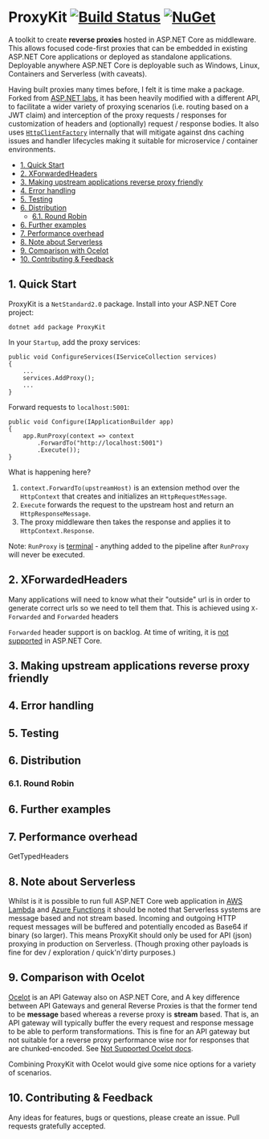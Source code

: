 # ProxyKit [![Build Status][travis build]][project] [![NuGet][nuget badge]][nuget package]

A toolkit to create **reverse proxies** hosted in ASP.NET Core as middleware. This
allows focused code-first proxies that can be embedded in existing ASP.NET Core
applications or deployed as standalone applications. Deployable anywhere ASP.NET
Core is deployable such as Windows, Linux, Containers and Serverless (with
caveats).

Having built proxies many times before, I felt it is time make a package. Forked
from [ASP.NET labs][aspnet labs], it has been heavily modified with a different
API, to facilitate a wider variety of proxying scenarios (i.e. routing based on
a JWT claim) and interception of the proxy requests / responses for
customization of headers and (optionally) request / response bodies. It also
uses [`HttpClientFactory`] internally that will mitigate against dns caching
issues and handler lifecycles making it suitable for microservice / container
environments.

<!-- TOC depthFrom:2 -->

- [1. Quick Start](#1-quick-start)
- [2. XForwardedHeaders](#2-xforwardedheaders)
- [3. Making upstream applications reverse proxy friendly](#3-making-upstream-applications-reverse-proxy-friendly)
- [4. Error handling](#4-error-handling)
- [5. Testing](#5-testing)
- [6. Distribution](#6-distribution)
    - [6.1. Round Robin](#61-round-robin)
- [6. Further examples](#6-further-examples)
- [7. Performance overhead](#7-performance-overhead)
- [8. Note about Serverless](#8-note-about-serverless)
- [9. Comparison with Ocelot](#9-comparison-with-ocelot)
- [10. Contributing & Feedback](#10-contributing--feedback)

<!-- /TOC -->

## 1. Quick Start

ProxyKit is a `NetStandard2.0` package. Install into your ASP.NET Core project:

    dotnet add package ProxyKit

In your `Startup`, add the proxy services:

    public void ConfigureServices(IServiceCollection services)
    {
        ...
        services.AddProxy();
        ...
    }

Forward requests to `localhost:5001`:

    public void Configure(IApplicationBuilder app)
    {
        app.RunProxy(context => context
            .ForwardTo("http://localhost:5001")
            .Execute());
    }

What is happening here?

 1. `context.ForwardTo(upstreamHost)` is an extension method over the
    `HttpContext` that creates and initializes an `HttpRequestMessage`.
 2. `Execute` forwards the request to the upstream host and return an
    `HttpResponseMessage`.
 3. The proxy middleware then takes the response and applies it to
    `HttpContext.Response`.

Note: `RunProxy` is [terminal] - anything added to the pipeline after `RunProxy`
will never be executed.

## 2. XForwardedHeaders

Many applications will need to know what their "outside" url is in order to
generate correct urls so we need to tell them that. This is achieved using
`X-Forwarded` and `Forwarded` headers

`Forwarded` header support is on backlog. At time of writing, it is [not
supported](https://github.com/aspnet/AspNetCore/issues/5978) in ASP.NET Core.

## 3. Making upstream applications reverse proxy friendly

## 4. Error handling

## 5. Testing

## 6. Distribution

### 6.1. Round Robin

## 6. Further examples

## 7. Performance overhead

GetTypedHeaders


## 8. Note about Serverless

Whilst is it is possible to run full ASP.NET Core web application in [AWS
Lambda] and [Azure Functions] it should be noted that Serverless systems are
message based and not stream based. Incoming and outgoing HTTP request messages
will be buffered and potentially encoded as Base64 if binary (so larger). This
means ProxyKit should only be used for API (json) proxying in production on
Serverless. (Though proxing other payloads is fine for dev / exploration /
quick'n'dirty purposes.)

## 9. Comparison with Ocelot

[Ocelot] is an API Gateway also on ASP.NET Core, and  A key difference between API
Gateways and general Reverse Proxies is that the former tend to be **message**
based whereas a reverse proxy is **stream** based. That is, an API gateway will
typically buffer the every request and response message to be able to perform
transformations. This is fine for an API gateway but not suitable for a reverse
proxy performance wise nor for responses that are chunked-encoded. See [Not
Supported Ocelot docs][ocelot not supported].

Combining ProxyKit with Ocelot would give some nice options for a variety of
scenarios.

## 10. Contributing & Feedback

Any ideas for features, bugs or questions, please create an issue. Pull requests 
gratefully accepted.

[travis build]: https://travis-ci.org/damianh/ProxyKit.svg?branch=master
[project]: https://travis-ci.org/damianh/ProxyKit
[nuget badge]: https://img.shields.io/nuget/v/ProxyKit.svg
[nuget package]: https://www.nuget.org/packages/ProxyKit
[aspnet labs]: https://github.com/aspnet/AspLabs
[`httpclientfactory`]:  https://github.com/aspnet/Extensions/tree/master/src/HttpClientFactory
[terminal]: https://docs.microsoft.com/en-ie/dotnet/api/microsoft.aspnetcore.builder.runextensions.run?view=aspnetcore-2.1
[aws lambda]: https://aws.amazon.com/blogs/developer/running-serverless-asp-net-core-web-apis-with-amazon-lambda/
[azure functions]: https://blog.wille-zone.de/post/serverless-webapi-hosting-aspnetcore-webapi-in-azure-functions/
[ocelot]: https://github.com/ThreeMammals/Ocelot
[ocelot not supported]: https://ocelot.readthedocs.io/en/latest/introduction/notsupported.html